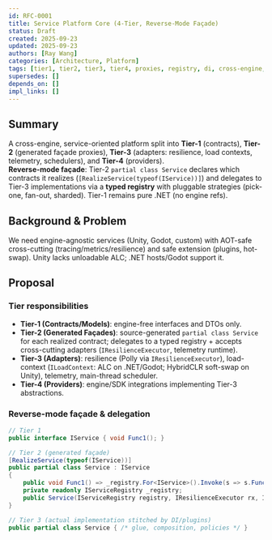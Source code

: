 ```yaml
---
id: RFC-0001
title: Service Platform Core (4-Tier, Reverse-Mode Façade)
status: Draft
created: 2025-09-23
updated: 2025-09-23
authors: [Ray Wang]
categories: [Architecture, Platform]
tags: [tier1, tier2, tier3, tier4, proxies, registry, di, cross-engine, hot-swap]
supersedes: []
depends_on: []
impl_links: []
---
```


## Summary
A cross-engine, service-oriented platform split into **Tier-1** (contracts), **Tier-2** (generated façade proxies), **Tier-3** (adapters: resilience, load contexts, telemetry, schedulers), and **Tier-4** (providers).  
**Reverse-mode façade**: Tier-2 `partial class Service` declares which contracts it realizes (`[RealizeService(typeof(IService))]`) and delegates to Tier-3 implementations via a **typed registry** with pluggable strategies (pick-one, fan-out, sharded). Tier-1 remains pure .NET (no engine refs).

## Background & Problem
We need engine-agnostic services (Unity, Godot, custom) with AOT-safe cross-cutting (tracing/metrics/resilience) and safe extension (plugins, hot-swap). Unity lacks unloadable ALC; .NET hosts/Godot support it.

## Proposal
### Tier responsibilities
- **Tier-1 (Contracts/Models)**: engine-free interfaces and DTOs only.
- **Tier-2 (Generated Façades)**: source-generated `partial class Service` for each realized contract; delegates to a typed registry + accepts cross-cutting adapters (`IResilienceExecutor`, telemetry runtime).
- **Tier-3 (Adapters)**: resilience (Polly via `IResilienceExecutor`), load-context (`ILoadContext`: ALC on .NET/Godot; HybridCLR soft-swap on Unity), telemetry, main-thread scheduler.
- **Tier-4 (Providers)**: engine/SDK integrations implementing Tier-3 abstractions.

### Reverse-mode façade & delegation
```csharp
// Tier 1
public interface IService { void Func1(); }

// Tier 2 (generated façade)
[RealizeService(typeof(IService))]
public partial class Service : IService
{
    public void Func1() => _registry.For<IService>().Invoke(s => s.Func1());
    private readonly IServiceRegistry _registry;
    public Service(IServiceRegistry registry, IResilienceExecutor rx, IAspectRuntime rt) { ... }
}

// Tier 3 (actual implementation stitched by DI/plugins)
public partial class Service { /* glue, composition, policies */ }
